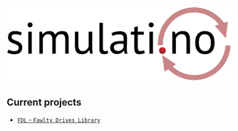 ---
---

# ![simulati.no logo](logo.svg)

## Current projects

 * [`FDL` - `Fawlty Drives Library`](http://fdl.simulati.no)
